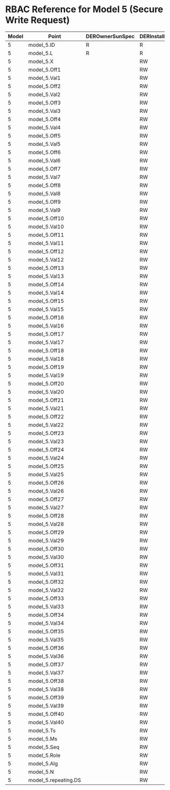 # RBAC Reference for Model 5 (Secure Write Request)

| Model | Point | DEROwnerSunSpec | DERInstallerSunSpec | DERVendorSunSpec | ServiceProviderSunSpec | GridOperatorSunSpec |
|-------|-------|------------------|---------------------|------------------|------------------------|---------------------|
| 5 | model_5.ID | R | R | R | R | R |
| 5 | model_5.L | R | R | R | R | R |
| 5 | model_5.X |  | RW | RW |  |  |
| 5 | model_5.Off1 |  | RW | RW |  |  |
| 5 | model_5.Val1 |  | RW | RW |  |  |
| 5 | model_5.Off2 |  | RW | RW |  |  |
| 5 | model_5.Val2 |  | RW | RW |  |  |
| 5 | model_5.Off3 |  | RW | RW |  |  |
| 5 | model_5.Val3 |  | RW | RW |  |  |
| 5 | model_5.Off4 |  | RW | RW |  |  |
| 5 | model_5.Val4 |  | RW | RW |  |  |
| 5 | model_5.Off5 |  | RW | RW |  |  |
| 5 | model_5.Val5 |  | RW | RW |  |  |
| 5 | model_5.Off6 |  | RW | RW |  |  |
| 5 | model_5.Val6 |  | RW | RW |  |  |
| 5 | model_5.Off7 |  | RW | RW |  |  |
| 5 | model_5.Val7 |  | RW | RW |  |  |
| 5 | model_5.Off8 |  | RW | RW |  |  |
| 5 | model_5.Val8 |  | RW | RW |  |  |
| 5 | model_5.Off9 |  | RW | RW |  |  |
| 5 | model_5.Val9 |  | RW | RW |  |  |
| 5 | model_5.Off10 |  | RW | RW |  |  |
| 5 | model_5.Val10 |  | RW | RW |  |  |
| 5 | model_5.Off11 |  | RW | RW |  |  |
| 5 | model_5.Val11 |  | RW | RW |  |  |
| 5 | model_5.Off12 |  | RW | RW |  |  |
| 5 | model_5.Val12 |  | RW | RW |  |  |
| 5 | model_5.Off13 |  | RW | RW |  |  |
| 5 | model_5.Val13 |  | RW | RW |  |  |
| 5 | model_5.Off14 |  | RW | RW |  |  |
| 5 | model_5.Val14 |  | RW | RW |  |  |
| 5 | model_5.Off15 |  | RW | RW |  |  |
| 5 | model_5.Val15 |  | RW | RW |  |  |
| 5 | model_5.Off16 |  | RW | RW |  |  |
| 5 | model_5.Val16 |  | RW | RW |  |  |
| 5 | model_5.Off17 |  | RW | RW |  |  |
| 5 | model_5.Val17 |  | RW | RW |  |  |
| 5 | model_5.Off18 |  | RW | RW |  |  |
| 5 | model_5.Val18 |  | RW | RW |  |  |
| 5 | model_5.Off19 |  | RW | RW |  |  |
| 5 | model_5.Val19 |  | RW | RW |  |  |
| 5 | model_5.Off20 |  | RW | RW |  |  |
| 5 | model_5.Val20 |  | RW | RW |  |  |
| 5 | model_5.Off21 |  | RW | RW |  |  |
| 5 | model_5.Val21 |  | RW | RW |  |  |
| 5 | model_5.Off22 |  | RW | RW |  |  |
| 5 | model_5.Val22 |  | RW | RW |  |  |
| 5 | model_5.Off23 |  | RW | RW |  |  |
| 5 | model_5.Val23 |  | RW | RW |  |  |
| 5 | model_5.Off24 |  | RW | RW |  |  |
| 5 | model_5.Val24 |  | RW | RW |  |  |
| 5 | model_5.Off25 |  | RW | RW |  |  |
| 5 | model_5.Val25 |  | RW | RW |  |  |
| 5 | model_5.Off26 |  | RW | RW |  |  |
| 5 | model_5.Val26 |  | RW | RW |  |  |
| 5 | model_5.Off27 |  | RW | RW |  |  |
| 5 | model_5.Val27 |  | RW | RW |  |  |
| 5 | model_5.Off28 |  | RW | RW |  |  |
| 5 | model_5.Val28 |  | RW | RW |  |  |
| 5 | model_5.Off29 |  | RW | RW |  |  |
| 5 | model_5.Val29 |  | RW | RW |  |  |
| 5 | model_5.Off30 |  | RW | RW |  |  |
| 5 | model_5.Val30 |  | RW | RW |  |  |
| 5 | model_5.Off31 |  | RW | RW |  |  |
| 5 | model_5.Val31 |  | RW | RW |  |  |
| 5 | model_5.Off32 |  | RW | RW |  |  |
| 5 | model_5.Val32 |  | RW | RW |  |  |
| 5 | model_5.Off33 |  | RW | RW |  |  |
| 5 | model_5.Val33 |  | RW | RW |  |  |
| 5 | model_5.Off34 |  | RW | RW |  |  |
| 5 | model_5.Val34 |  | RW | RW |  |  |
| 5 | model_5.Off35 |  | RW | RW |  |  |
| 5 | model_5.Val35 |  | RW | RW |  |  |
| 5 | model_5.Off36 |  | RW | RW |  |  |
| 5 | model_5.Val36 |  | RW | RW |  |  |
| 5 | model_5.Off37 |  | RW | RW |  |  |
| 5 | model_5.Val37 |  | RW | RW |  |  |
| 5 | model_5.Off38 |  | RW | RW |  |  |
| 5 | model_5.Val38 |  | RW | RW |  |  |
| 5 | model_5.Off39 |  | RW | RW |  |  |
| 5 | model_5.Val39 |  | RW | RW |  |  |
| 5 | model_5.Off40 |  | RW | RW |  |  |
| 5 | model_5.Val40 |  | RW | RW |  |  |
| 5 | model_5.Ts |  | RW | RW |  |  |
| 5 | model_5.Ms |  | RW | RW |  |  |
| 5 | model_5.Seq |  | RW | RW |  |  |
| 5 | model_5.Role |  | RW | RW |  |  |
| 5 | model_5.Alg |  | RW | RW |  |  |
| 5 | model_5.N |  | RW | RW |  |  |
| 5 | model_5.repeating.DS |  | RW | RW |  |  |
